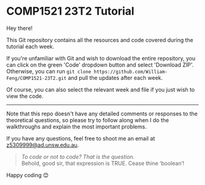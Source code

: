 # COMP1521 23T2 Tutorial

Hey there!

This Git repository contains all the resources and code covered during the tutorial each week.

If you're unfamiliar with Git and wish to download the entire repository, you can click on the green 'Code' dropdown button and select 'Download ZIP'. Otherwise, you can run `git clone https://github.com/William-Feng/COMP1521-23T2.git` and pull the updates after each week.

Of course, you can also select the relevant week and file if you just wish to view the code.

---

Note that this repo doesn't have any detailed comments or responses to the theoretical questions, so please try to follow along when I do the walkthroughs and explain the most important problems.

If you have any questions, feel free to shoot me an email at [z5309999@ad.unsw.edu.au](mailto:z5309999@ad.unsw.edu.au).

> _To code or not to code? That is the question._  
> Behold, good sir, that expression is TRUE. Cease thine ‘boolean’!

Happy coding 😊
